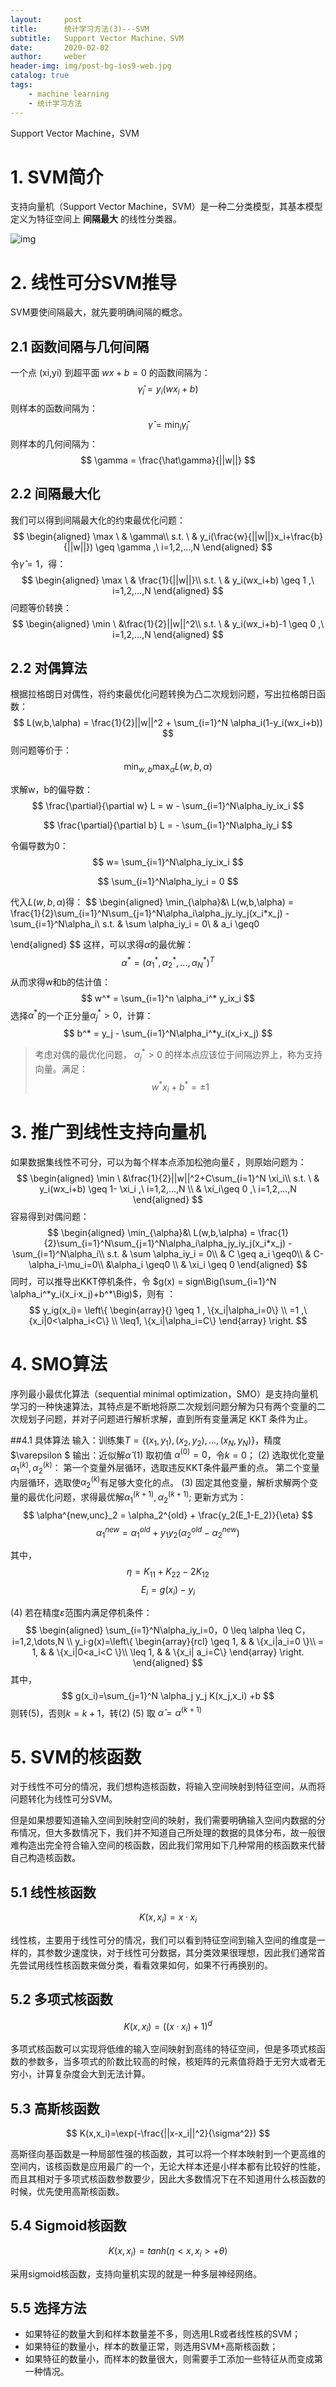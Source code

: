 ```yaml
---
layout:     post
title:      统计学习方法(3)---SVM
subtitle:   Support Vector Machine，SVM
date:       2020-02-02
author:     weber
header-img: img/post-bg-ios9-web.jpg
catalog: true
tags:
    - machine learning
    - 统计学习方法
---
```


Support Vector Machine，SVM

# 1. SVM简介

支持向量机（Support Vector Machine，SVM）是一种二分类模型，其基本模型定义为特征空间上 **间隔最大** 的线性分类器。

![img](https://tva1.sinaimg.cn/large/00831rSTgy1gd745j6n57j30gz0aojrq.jpg)

# 2. 线性可分SVM推导

SVM要使间隔最大，就先要明确间隔的概念。

## 2.1 函数间隔与几何间隔

一个点 (xi,yi) 到超平面 $wx+b=0$ 的函数间隔为：
$$
\hat \gamma_i = y_i(wx_i + b)
$$
则样本的函数间隔为：
$$
\hat \gamma = \min_{i} \hat\gamma_i
$$
则样本的几何间隔为：
$$
\gamma = \frac{\hat\gamma}{||w||}
$$

## 2.2 间隔最大化

我们可以得到间隔最大化的约束最优化问题：
$$
\begin{aligned}
\max \ & \gamma\\
s.t. \ & y_i(\frac{w}{||w||}x_i+\frac{b}{||w||}) \geq \gamma ,\  i=1,2,...,N
\end{aligned}
$$
令$\hat \gamma = 1$，得：
$$
\begin{aligned}
\max \ & \frac{1}{||w||}\\
s.t. \ & y_i(wx_i+b) \geq 1 ,\  i=1,2,...,N
\end{aligned}
$$
问题等价转换：
$$
\begin{aligned}
\min \ &\frac{1}{2}||w||^2\\
s.t. \ & y_i(wx_i+b)-1 \geq 0 ,\  i=1,2,...,N
\end{aligned}
$$

## 2.2 对偶算法

根据拉格朗日对偶性，将约束最优化问题转换为凸二次规划问题，写出拉格朗日函数：
$$
L(w,b,\alpha) = \frac{1}{2}||w||^2 + \sum_{i=1}^N \alpha_i(1-y_i(wx_i+b))
$$
则问题等价于：
$$
\min_{w,b} \max_{\alpha} L(w,b,\alpha)
$$

求解w，b的偏导数：
$$
\frac{\partial}{\partial w} L = w - \sum_{i=1}^N\alpha_iy_ix_i
$$

$$
\frac{\partial}{\partial b} L = - \sum_{i=1}^N\alpha_iy_i
$$

令偏导数为0：
$$
w=  \sum_{i=1}^N\alpha_iy_ix_i
$$

$$
\sum_{i=1}^N\alpha_iy_i = 0
$$

代入$L(w,b,\alpha)$得：
$$
\begin{aligned}
\min_{\alpha}&\ L(w,b,\alpha) = \frac{1}{2}\sum_{i=1}^N\sum_{j=1}^N\alpha_i\alpha_jy_iy_j(x_i*x_j) - \sum_{i=1}^N\alpha_i\\
s.t. & \sum \alpha_iy_i = 0\\
& a_i \geq0


\end{aligned}
$$
这样，可以求得$\alpha$的最优解：
$$
\alpha^*=(\alpha_1^*,\alpha_2^*,...,\alpha_N^*)^T
$$
从而求得w和b的估计值：
$$
w^* = \sum_{i=1}^n \alpha_i^* y_ix_i
$$
选择$\alpha^*$的一个正分量$\alpha^*_j>0$，计算：
$$
b^* = y_j - \sum_{i=1}^N\alpha_i^*y_i(x_i·x_j)
$$

> 考虑对偶的最优化问题， $\alpha_j^*>0$ 的样本点应该位于间隔边界上，称为支持向量。满足：
> $$
> w^*x_i+b^*=\pm1
> $$

# 3. 推广到线性支持向量机

如果数据集线性不可分，可以为每个样本点添加松弛向量$\xi$ ，则原始问题为：
$$
\begin{aligned}
\min \ &\frac{1}{2}||w||^2+C\sum_{i=1}^N \xi_i\\
s.t. \ & y_i(wx_i+b) \geq 1- \xi_i ,\  i=1,2,...,N \\
& \xi_i\geq 0 ,\  i=1,2,...,N 
\end{aligned}
$$
容易得到对偶问题：
$$
\begin{aligned}
\min_{\alpha}&\ L(w,b,\alpha) = \frac{1}{2}\sum_{i=1}^N\sum_{j=1}^N\alpha_i\alpha_jy_iy_j(x_i*x_j) - \sum_{i=1}^N\alpha_i\\
s.t. & \sum \alpha_iy_i = 0\\
& C \geq a_i \geq0\\
& C-\alpha_i-\mu_i=0\\
&\alpha_i \geq0 \\
& \xi_i \geq 0 
\end{aligned}
$$
同时，可以推导出KKT停机条件，令 $g(x) = sign\Big(\sum_{i=1}^N \alpha_i^*y_i(x_i·x_j)+b^*\Big)$，则有 ：
$$
y_ig(x_i)= \left\{
\begin{array}{}
\geq 1 , \{x_i|\alpha_i=0\} \\
=1 ,\{x_i|0<\alpha_i<C\} \\
\leq1, \{x_i|\alpha_i=C\} 
\end{array}
\right.
$$

# 4. SMO算法

序列最小最优化算法（sequential minimal optimization，SMO）是支持向量机学习的一种快速算法，其特点是不断地将原二次规划问题分解为只有两个变量的二次规划子问题，并对子问题进行解析求解，直到所有变量满足 KKT 条件为止。

##4.1 具体算法
输入：训练集$T=\{(x_1,y_1),(x_2,y_2),...,(x_N,y_N)\}$，精度$\varepsilon $
输出：近似解$\hat\alpha$
(1) 取初值 $\alpha^{(0)}=0$，令$k=0$；
(2) 选取优化变量$\alpha_1^{(k)},\alpha_2^{(k)}$：
第一个变量外层循环，选取违反KKT条件最严重的点。
第二个变量内层循环，选取使$\alpha_2^{(k)}$有足够大变化的点。
(3) 固定其他变量，解析求解两个变量的最优化问题，求得最优解$\alpha_1^{(k+1)},\alpha_2^{(k+1)}$;
更新方式为：
$$
\alpha^{new,unc}_2 = \alpha_2^{old} + \frac{y_2(E_1-E_2)}{\eta}
$$
$$
\alpha^{new}_1 = \alpha_1^{old} + y_1y_2(\alpha_2^{old}-\alpha_2^{new})
$$



其中，
$$
\eta = K_{11} + K_{22} - 2K_{12}
$$
$$
E_i = g(x_i) - y_i
$$

(4) 若在精度$\varepsilon$范围内满足停机条件：
$$
\begin{aligned}
\sum_{i=1}^N\alpha_iy_i=0，0 \leq \alpha \leq C， i=1,2,\dots,N
\\
y_i·g(x)=\left\{
\begin{array}{rcl}
\geq 1,       &      & \{x_i|a_i=0 \}\\
= 1,            &      & \{x_i|0<a_i<C \}\\
\leq 1,        &      & \{x_i| a_i=C\}
\end{array} \right.
\end{aligned}
$$
其中，
$$
g(x_i)=\sum_{j=1}^N \alpha_j y_j K(x_j,x_i) +b
$$
则转(5)，否则$k=k+1$，转(2)
(5) 取 $\hat\alpha=\alpha^{(k+1)}$

# 5. SVM的核函数

对于线性不可分的情况，我们想构造核函数，将输入空间映射到特征空间，从而将问题转化为线性可分SVM。

但是如果想要知道输入空间到映射空间的映射，我们需要明确输入空间内数据的分布情况，但大多数情况下，我们并不知道自己所处理的数据的具体分布，故一般很难构造出完全符合输入空间的核函数，因此我们常用如下几种常用的核函数来代替自己构造核函数。

## 5.1 线性核函数

$$
K(x,x_i)=x·x_i
$$

线性核，主要用于线性可分的情况，我们可以看到特征空间到输入空间的维度是一样的，其参数少速度快，对于线性可分数据，其分类效果很理想，因此我们通常首先尝试用线性核函数来做分类，看看效果如何，如果不行再换别的。

## 5.2 多项式核函数

$$
K(x,x_i) = ((x·x_i) + 1)^d
$$

多项式核函数可以实现将低维的输入空间映射到高纬的特征空间，但是多项式核函数的参数多，当多项式的阶数比较高的时候，核矩阵的元素值将趋于无穷大或者无穷小，计算复杂度会大到无法计算。

## 5.3 高斯核函数

$$
K(x,x_i)=\exp(-\frac{||x-x_i||^2}{\sigma^2})
$$

高斯径向基函数是一种局部性强的核函数，其可以将一个样本映射到一个更高维的空间内，该核函数是应用最广的一个，无论大样本还是小样本都有比较好的性能，而且其相对于多项式核函数参数要少，因此大多数情况下在不知道用什么核函数的时候，优先使用高斯核函数。

## 5.4 Sigmoid核函数

$$
K(x,x_i) = tanh(\eta<x,x_i>+\theta)
$$

采用sigmoid核函数，支持向量机实现的就是一种多层神经网络。

## 5.5 选择方法

- 如果特征的数量大到和样本数量差不多，则选用LR或者线性核的SVM；
- 如果特征的数量小，样本的数量正常，则选用SVM+高斯核函数；
- 如果特征的数量小，而样本的数量很大，则需要手工添加一些特征从而变成第一种情况。